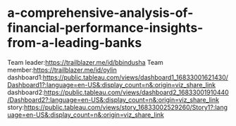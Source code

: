 # a-comprehensive-analysis-of-financial-performance-insights-from-a-leading-banks                                                                                        
Team leader:https://trailblazer.me/id/bbindusha
Team member:https://trailblazer.me/id/oylin 
dashboard1:https://public.tableau.com/views/dashboard1_16833001621430/Dashboard1?:language=en-US&:display_count=n&:origin=viz_share_link
dashboard2:https://public.tableau.com/views/dashboard2_16833001910440/Dashboard2?:language=en-US&:display_count=n&:origin=viz_share_link
story:https://public.tableau.com/views/story_16833002529260/Story1?:language=en-US&:display_count=n&:origin=viz_share_link
